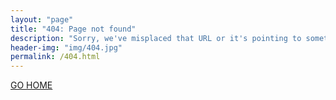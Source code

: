 ```yaml
---
layout: "page"
title: "404: Page not found"
description: "Sorry, we've misplaced that URL or it's pointing to something that doesn't exist."
header-img: "img/404.jpg"
permalink: /404.html
---
```


<a href="{{ site.baseurl }}"> GO HOME </a>
